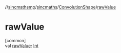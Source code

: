 //[sincmathsmp](../../../index.md)/[sincmaths](../index.md)/[ConvolutionShape](index.md)/[rawValue](raw-value.md)

# rawValue

[common]\
val [rawValue](raw-value.md): [Int](https://kotlinlang.org/api/latest/jvm/stdlib/kotlin/-int/index.html)
